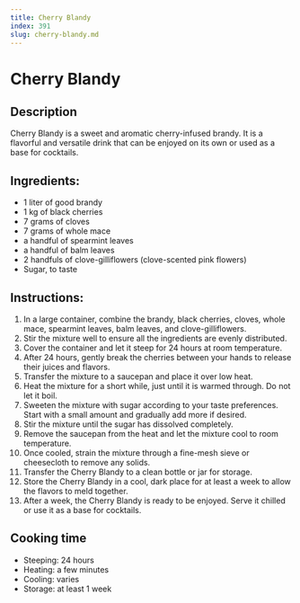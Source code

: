 ```yaml
---
title: Cherry Blandy
index: 391
slug: cherry-blandy.md
---
```


# Cherry Blandy

## Description
Cherry Blandy is a sweet and aromatic cherry-infused brandy. It is a flavorful and versatile drink that can be enjoyed on its own or used as a base for cocktails.

## Ingredients:
- 1 liter of good brandy
- 1 kg of black cherries
- 7 grams of cloves
- 7 grams of whole mace
- a handful of spearmint leaves
- a handful of balm leaves
- 2 handfuls of clove-gilliflowers (clove-scented pink flowers)
- Sugar, to taste

## Instructions:
1. In a large container, combine the brandy, black cherries, cloves, whole mace, spearmint leaves, balm leaves, and clove-gilliflowers.
2. Stir the mixture well to ensure all the ingredients are evenly distributed.
3. Cover the container and let it steep for 24 hours at room temperature.
4. After 24 hours, gently break the cherries between your hands to release their juices and flavors.
5. Transfer the mixture to a saucepan and place it over low heat.
6. Heat the mixture for a short while, just until it is warmed through. Do not let it boil.
7. Sweeten the mixture with sugar according to your taste preferences. Start with a small amount and gradually add more if desired.
8. Stir the mixture until the sugar has dissolved completely.
9. Remove the saucepan from the heat and let the mixture cool to room temperature.
10. Once cooled, strain the mixture through a fine-mesh sieve or cheesecloth to remove any solids.
11. Transfer the Cherry Blandy to a clean bottle or jar for storage.
12. Store the Cherry Blandy in a cool, dark place for at least a week to allow the flavors to meld together.
13. After a week, the Cherry Blandy is ready to be enjoyed. Serve it chilled or use it as a base for cocktails.

## Cooking time
- Steeping: 24 hours
- Heating: a few minutes
- Cooling: varies
- Storage: at least 1 week